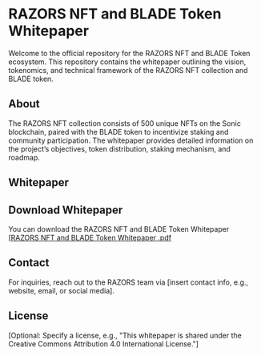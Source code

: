 # RAZORS NFT and BLADE Token Whitepaper

Welcome to the official repository for the RAZORS NFT and BLADE Token ecosystem. This repository contains the whitepaper outlining the vision, tokenomics, and technical framework of the RAZORS NFT collection and BLADE token.

## About
The RAZORS NFT collection consists of 500 unique NFTs on the Sonic blockchain, paired with the BLADE token to incentivize staking and community participation. The whitepaper provides detailed information on the project’s objectives, token distribution, staking mechanism, and roadmap.

## Whitepaper
## Download Whitepaper

You can download the RAZORS NFT and BLADE Token Whitepaper [[RAZORS NFT and BLADE Token Whitepaper .pdf](https://github.com/user-attachments/files/20493474/RAZORS.NFT.and.BLADE.Token.Whitepaper.pdf)


## Contact
For inquiries, reach out to the RAZORS team via [insert contact info, e.g., website, email, or social media].

## License
[Optional: Specify a license, e.g., "This whitepaper is shared under the Creative Commons Attribution 4.0 International License."]
